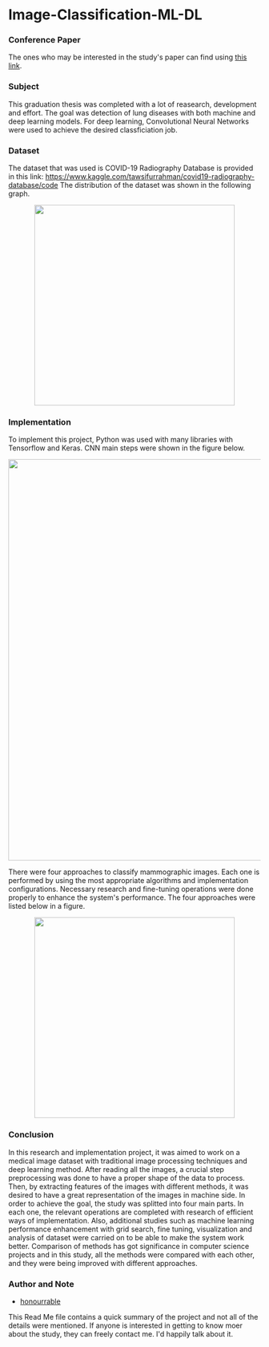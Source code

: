 # Image-Classification-ML-DL

### Conference Paper

The ones who may be interested in the study's paper can find using [this link](https://ieeexplore.ieee.org/document/9925524).

### Subject

This graduation thesis was completed with a lot of reasearch, development and effort. The goal was detection of lung diseases with both machine and deep learning models. For deep learning, Convolutional Neural Networks were used to achieve the desired classficiation job. 

### Dataset

The dataset that was used is COVID-19 Radiography Database is provided in this link: https://www.kaggle.com/tawsifurrahman/covid19-radiography-database/code
The distribution of the dataset was shown in the following graph.

<p align="center">
  <img src="https://user-images.githubusercontent.com/57035819/150677688-01ae851c-da2e-4d23-82ca-715dc613efb0.png"  width="400"/>
</p>

### Implementation

To implement this project, Python was used with many libraries with Tensorflow and Keras. CNN main steps were shown in the figure below.

<p align="center">
  <img src="https://user-images.githubusercontent.com/57035819/150677098-135ba9ac-5d65-48e4-972e-6e5100a77209.png"  width="800"/>
</p>

There were four approaches to classify mammographic images. Each one is performed by using the most appropriate algorithms and implementation configurations. Necessary research and fine-tuning operations were done properly to enhance the system's performance. The four approaches were listed below in a figure.

<p align="center">
  <img src="https://user-images.githubusercontent.com/57035819/150677218-e7e92486-0cbf-45a8-9b62-cc7b20bb5a9c.png"  width="400"/>
</p>

### Conclusion

In this research and implementation project, it was aimed to work on a medical image dataset with traditional image processing techniques and deep learning method. After reading all the images, a crucial step preprocessing was done to have a proper shape of the data to process. Then, by extracting features of the images with different methods, it was desired to have a great representation of the images in machine side. In order to achieve the goal, the study was splitted into four main parts. In each one, the relevant operations are completed with research of efficient ways of implementation. Also, additional studies such as machine learning performance enhancement with grid search, fine tuning, visualization and analysis of dataset were carried on to be able to make the system work better. Comparison of methods has got significance in computer science projects and in this study, all the methods were compared with each other, and they were being improved with different approaches.

### Author and Note
- [honourrable](https://github.com/honourrable)

This Read Me file contains a quick summary of the project and not all of the details were mentioned. If anyone is interested in getting to know moer about the study, they can freely contact me. I'd happily talk about it.
